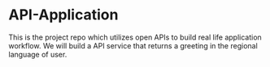 # API-Application
This is the project repo which utilizes open APIs to build real life application workflow.
We will build a API service that returns a greeting in the regional language of user.
